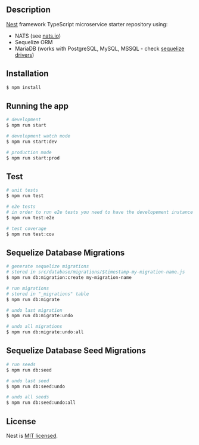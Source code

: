 ## Description

[Nest](https://github.com/nestjs/nest) framework TypeScript microservice starter repository using:

- NATS (see [nats.io](https://nats.io))
- Sequelize ORM
- MariaDB (works with PostgreSQL, MySQL, MSSQL - check [sequelize drivers](https://sequelize.org/docs/v6/getting-started/))

## Installation

```bash
$ npm install
```

## Running the app

```bash
# development
$ npm run start

# development watch mode
$ npm run start:dev

# production mode
$ npm run start:prod
```

## Test

```bash
# unit tests
$ npm run test

# e2e tests
# in order to run e2e tests you need to have the developement instance running and run tests in another terminal
$ npm run test:e2e

# test coverage
$ npm run test:cov
```

## Sequelize Database Migrations

```bash
# generate sequelize migrations
# stored in src/database/migrations/$timestamp-my-migration-name.js
$ npm run db:migration:create my-migration-name

# run migrations
# stored in "_migrations" table
$ npm run db:migrate

# undo last migration
$ npm run db:migrate:undo

# undo all migrations
$ npm run db:migrate:undo:all
```

## Sequelize Database Seed Migrations

```bash
# run seeds
$ npm run db:seed

# undo last seed
$ npm run db:seed:undo

# undo all seeds
$ npm run db:seed:undo:all

```

## License

Nest is [MIT licensed](LICENSE).
